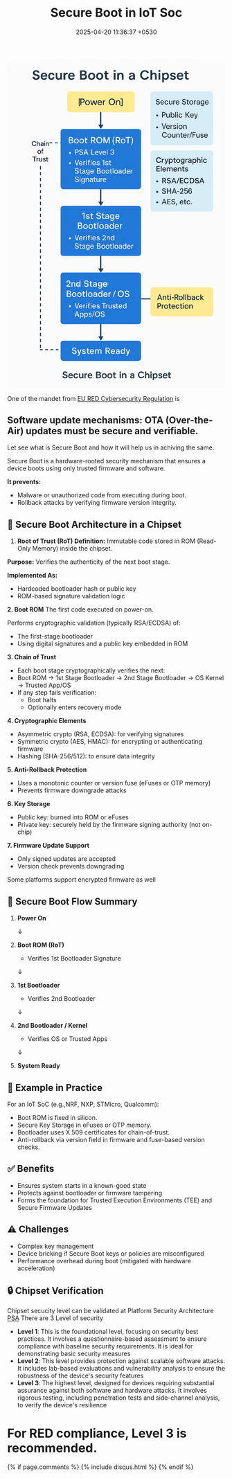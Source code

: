 ﻿---
layout: post
comments: true
IDENTIFIER: IoT 
title:  "Secure Boot in  IoT  Soc"
description: Secure Boot | Immutable Boot |Red| IoT| Security|SoC
date:   2025-04-20 11:36:37 +0530
categories: IoT
---
<img alt='Secure Boot' src='/assets/SecureBoot.png'>

One of the mandet from [EU RED Cybersecurity Regulation](https://eur-lex.europa.eu/legal-content/EN/TXT/?uri=CELEX%3A32022R030)
is 
## Software update mechanisms: OTA (Over-the-Air) updates must be secure and verifiable.
Let see what is Secure Boot and how it will help us in achiving the same.

Secure Boot is a hardware-rooted security mechanism that ensures a device boots using only trusted firmware and software.

**It prevents:**
- Malware or unauthorized code from executing during boot.
- Rollback attacks by verifying firmware version integrity.

## **🧠 Secure Boot Architecture in a Chipset**
1. **Root of Trust (RoT) Definition:** Immutable code stored in ROM (Read-Only Memory) inside the chipset.

**Purpose:** Verifies the authenticity of the next boot stage.

**Implemented As:**

- Hardcoded bootloader hash or public key
- ROM-based signature validation logic

**2. Boot ROM**
The first code executed on power-on.

Performs cryptographic validation (typically RSA/ECDSA) of:
- The first-stage bootloader
- Using digital signatures and a public key embedded in ROM

**3. Chain of Trust**
- Each boot stage cryptographically verifies the next:
- Boot ROM → 1st Stage Bootloader → 2nd Stage Bootloader → OS Kernel → Trusted App/OS
- If any step fails verification:
  - Boot halts
  - Optionally enters recovery mode

**4. Cryptographic Elements**
- Asymmetric crypto (RSA, ECDSA): for verifying signatures
- Symmetric crypto (AES, HMAC): for encrypting or authenticating firmware
- Hashing (SHA-256/512): to ensure data integrity

**5. Anti-Rollback Protection**
- Uses a monotonic counter or version fuse (eFuses or OTP memory)
- Prevents firmware downgrade attacks

**6. Key Storage**
- Public key: burned into ROM or eFuses
- Private key: securely held by the firmware signing authority (not on-chip)

**7. Firmware Update Support**
- Only signed updates are accepted
- Version check prevents downgrading

Some platforms support encrypted firmware as well

## **🔄 Secure Boot Flow Summary**

1. **Power On**

   ↓
2. **Boot ROM (RoT)**
   - Verifies 1st Bootloader Signature

   ↓
3. **1st Bootloader**
   - Verifies 2nd Bootloader

   ↓
4. **2nd Bootloader / Kernel**
   - Verifies OS or Trusted Apps

   ↓
5. **System Ready**

## **🔧 Example in Practice**
For an IoT SoC (e.g.,NRF, NXP, STMicro, Qualcomm):
- Boot ROM is fixed in silicon.
- Secure Key Storage in eFuses or OTP memory.
- Bootloader uses X.509 certificates for chain-of-trust.
- Anti-rollback via version field in firmware and fuse-based version checks.

## **✅ Benefits**
- Ensures system starts in a known-good state
- Protects against bootloader or firmware tampering
- Forms the foundation for Trusted Execution Environments (TEE) and Secure Firmware Updates

## **⚠️ Challenges**
- Complex key management
- Device bricking if Secure Boot keys or policies are misconfigured
- Performance overhead during boot (mitigated with hardware acceleration)
## **🔒 Chipset Verification** 

Chipset secucity level can be validated at Platform Security Architecture [PSA](https://www.psacertified.org/)
There are 3 Level of security
- **Level 1**: This is the foundational level, focusing on security best practices. It involves a questionnaire-based assessment to ensure compliance with baseline security requirements. It is ideal for demonstrating basic security measures
- **Level 2**: This level provides protection against scalable software attacks. It includes lab-based evaluations and vulnerability analysis to ensure the robustness of the device's security features
- **Level 3**: The highest level, designed for devices requiring substantial assurance against both software and hardware attacks. It involves rigorous testing, including penetration tests and side-channel analysis, to verify the device's resilience

# For RED compliance, Level 3 is recommended.	


{% if page.comments %} {% include disqus.html %} {% endif %}
